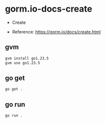 # gorm.io-docs-create

- Create

- Reference: https://gorm.io/docs/create.html

## gvm

```sh
gvm install go1.23.5
gvm use go1.23.5
```

## go get

```sh
go get .
```

## go run

```sh
go run .
```
